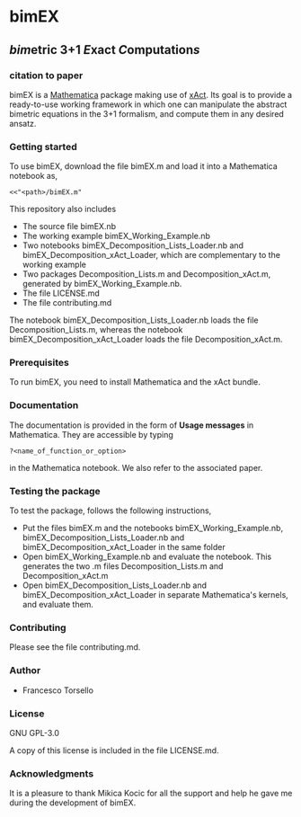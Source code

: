# bimEX
## *bim*etric 3+1 *E*xact *C*omputation*s*
### citation to paper

bimEX is a [Mathematica](https://www.wolfram.com/mathematica/) package making use of [xAct](http://www.xact.es/). Its goal is to provide a ready-to-use working framework in which one can manipulate the abstract bimetric equations in the 3+1 formalism, and compute them in any desired ansatz.

### Getting started

To use bimEX, download the file bimEX.m and load it into a Mathematica notebook as,

`<<"<path>/bimEX.m"`

This repository also includes

- The source file bimEX.nb
- The working example bimEX_Working_Example.nb
- Two notebooks bimEX_Decomposition_Lists_Loader.nb and bimEX_Decomposition_xAct_Loader, which are complementary to the working example
- Two packages Decomposition_Lists.m and Decomposition_xAct.m, generated by bimEX_Working_Example.nb.
- The file LICENSE.md
- The file contributing.md

The notebook bimEX_Decomposition_Lists_Loader.nb loads the file Decomposition_Lists.m, whereas the notebook bimEX_Decomposition_xAct_Loader loads the file Decomposition_xAct.m.

### Prerequisites

To run bimEX, you need to install Mathematica and the xAct bundle.

### Documentation

The documentation is provided in the form of **Usage messages** in Mathematica. They are accessible by typing

`?<name_of_function_or_option>`

in the Mathematica notebook. We also refer to the associated paper.

### Testing the package

To test the package, follows the following instructions,

- Put the files bimEX.m and the notebooks bimEX_Working_Example.nb, bimEX_Decomposition_Lists_Loader.nb and bimEX_Decomposition_xAct_Loader in the same folder
- Open bimEX_Working_Example.nb and evaluate the notebook. This generates the two .m files Decomposition_Lists.m and Decomposition_xAct.m
- Open bimEX_Decomposition_Lists_Loader.nb and bimEX_Decomposition_xAct_Loader in separate Mathematica's kernels, and evaluate them.

### Contributing

Please see the file contributing.md.

### Author

- Francesco Torsello

### License

GNU GPL-3.0

A copy of this license is included in the file LICENSE.md.

### Acknowledgments

It is a pleasure to thank Mikica Kocic for all the support and help he gave me during the development of bimEX.
